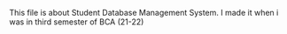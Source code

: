 This file is about Student Database Management System. I made it when i was in third semester of BCA (21-22)
